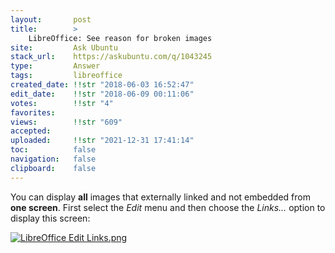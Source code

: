 ```yaml
---
layout:       post
title:        >
    LibreOffice: See reason for broken images
site:         Ask Ubuntu
stack_url:    https://askubuntu.com/q/1043245
type:         Answer
tags:         libreoffice
created_date: !!str "2018-06-03 16:52:47"
edit_date:    !!str "2018-06-09 00:11:06"
votes:        !!str "4"
favorites:    
views:        !!str "609"
accepted:     
uploaded:     !!str "2021-12-31 17:41:14"
toc:          false
navigation:   false
clipboard:    false
---
```


You can display **all** images that externally linked and not embedded from **one screen**. First select the *Edit* menu and then choose the *Links…* option to display this screen:

[![LibreOffice Edit Links.png][1]][1]


  [1]: https://i.stack.imgur.com/Y7ZRu.png
